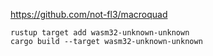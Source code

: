 https://github.com/not-fl3/macroquad

```
rustup target add wasm32-unknown-unknown
cargo build --target wasm32-unknown-unknown
```
